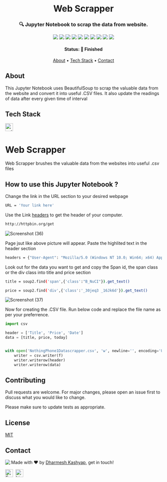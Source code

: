 <h1 align="center">
	Web Scrapper 
</h1>

<h3 align="center">
	🔍 Jupyter Notebook to scrap the data from website.
</h3>

<p align="center">
	<img src="https://img.shields.io/badge/PRs-welcome-brightgreen.svg?style=flat-square"/>
	<img src="https://img.shields.io/github/license/dharmesh-kashyap/Web_Scrapper?color=green"/>
	<img src="https://img.shields.io/github/repo-size/dharmesh-kashyap/Web_Scrapper?color=green"/>
	<img src="https://img.shields.io/github/last-commit/dharmesh-kashyap/Web_Scrapper?color=green"/>
	<img src="https://img.shields.io/github/languages/count/dharmesh-kashyap/Web_Scrapper?color=green"/>
	<img src="https://img.shields.io/github/contributors/dharmesh-kashyap/Web_Scrapper?color=green"/>
	<img src="https://img.shields.io/github/issues-raw/dharmesh-kashyap/Web_Scrapper?color=green"/>
	<img src="https://img.shields.io/github/issues-closed-raw/dharmesh-kashyap/Web_Scrapper?color=green"/>
	<img src="https://img.shields.io/github/issues-pr-raw/dharmesh-kashyap/Web_Scrapper?color=green"/>
	<img src="https://img.shields.io/github/issues-pr-closed-raw/dharmesh-kashyap/Web_Scrapper?color=green"/>
</p>

<h4 align="center">
	Status: 🚀 Finished
</h4>

<p align="center">
	<a href="#about">About</a> •
	<a href="#tech-stack">Tech Stack</a> •
	<a href="#contact">Contact</a> 
</p>

## About
This Jupyter Notebook uses BeautifulSoup to scrap the valuable data from the website and convert it into useful .CSV files. It also update the readings of data after every given time of interval  

## Tech Stack
<img src="https://img.shields.io/badge/Python-05122A?style=flat&logo=python" alt="python Badge" height="25">&nbsp;

# Web Scrapper

Web Scrapper brushes the valuable data from the websites into useful .csv files

## How to use this Jupyter Notebook ?

Change the link in the URL section to your desired webpage 
```bash
URL = 'Your link here'

```
Use the Link [headers](http://httpbin.org/get) to get the header of your computer.

```bash
http://httpbin.org/get
```

![Screenshot (36)](https://user-images.githubusercontent.com/70679348/190306821-0524ff9b-3586-46b8-8270-b4d228d44057.png)

Page jsut like above picture will appear. Paste the highlited text in the header section 
```bash
headers = {"User-Agent": "Mozilla/5.0 (Windows NT 10.0; Win64; x64) AppleWebKit/537.36 (KHTML, like Gecko) Chrome/105.0.0.0 Safari/537.36 Edg/105.0.1343.3

```


Look out for the data you want to get and copy the Span id, the span class or the div class into title and price section 

```bash
title = soup2.find('span',{'class':"B_NuCI"}).get_text()

price = soup2.find('div',{'class':'_30jeq3 _16Jk6d'}).get_text()

```

![Screenshot (37)](https://user-images.githubusercontent.com/70679348/190308235-fa3690dd-a848-4534-8781-c63ee5186d2a.png)

Now for creating the .CSV file. Run below code and replace the file name as per your preferrence.
```python
import csv 

header = ['Title', 'Price', 'Date']
data = [title, price, today]


with open('NothingPhone1Datascrapper.csv', 'w', newline='', encoding='UTF8') as f:
    writer = csv.writer(f)
    writer.writerow(header)
    writer.writerow(data)
```

## Contributing
Pull requests are welcome. For major changes, please open an issue first to discuss what you would like to change.

Please make sure to update tests as appropriate.

## License
[MIT](https://choosealicense.com/licenses/mit/)


## Contact
<img align="left" src="https://avatars.githubusercontent.com/dharmesh-kashyap?size=100">

Made with ❤️ by [Dharmesh Kashyap](https://github.com/dharmesh-kashyap), get in touch!

<a href="mailto:dharmeshkashyap46@gmail.com" target="_blank"><img src="https://img.shields.io/badge/Email-D14836?style=flat&logo=gmail&logoColor=white" alt="Email Badge" height="25"></a>&nbsp;
<a href="https://www.linkedin.com/in/dharmesh-kashyap" target="_blank"><img src="https://img.shields.io/badge/Linkedin-0077B5?style=flat&logo=linkedin&logoColor=white" alt="LinkedIn Badge" height="25"></a>&nbsp;

<br clear="left"/>
